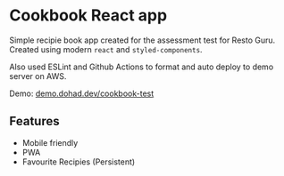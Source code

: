 # Cookbook React app

Simple recipie book app created for the assessment test for Resto Guru. Created using modern `react` and `styled-components`.

Also used ESLint and Github Actions to format and auto deploy to demo server on AWS.

Demo: [demo.dohad.dev/cookbook-test](https://demo.dohad.dev/cookbook-test)

## Features

- Mobile friendly
- PWA
- Favourite Recipies (Persistent)
